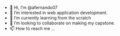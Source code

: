 - 👋 Hi, I’m @afernando07
- 👀 I’m interested in web application development.
- 🌱 I’m currently learning from the scratch
- 💞️ I’m looking to collaborate on making my capstone.
- 📫 How to reach me ...

<!---
afernando07/afernando07 is a ✨ special ✨ repository because its `README.md` (this file) appears on your GitHub profile.
You can click the Preview link to take a look at your changes.
--->
